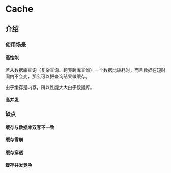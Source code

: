 # Cache

## 介绍

### 使用场景

#### 高性能

若从数据库查询（复杂查询、跨表跨库查询）一个数据比较耗时，而且数据在短时间内不会变，那么可以把查询结果做缓存。

由于缓存是内存，所以性能大大由于数据库。

#### 高并发

### 缺点

#### 缓存与数据库双写不一致

#### 缓存雪崩

#### 缓存穿透

#### 缓存并发竞争







